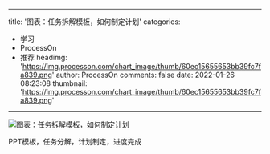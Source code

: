 
---
title: '图表：任务拆解模板，如何制定计划'
categories: 
 - 学习
 - ProcessOn
 - 推荐
headimg: 'https://img.processon.com/chart_image/thumb/60ec15655653bb39fc7fa839.png'
author: ProcessOn
comments: false
date: 2022-01-26 08:23:08
thumbnail: 'https://img.processon.com/chart_image/thumb/60ec15655653bb39fc7fa839.png'
---

<div>   
<img class="thumb" alt="图表：任务拆解模板，如何制定计划" src="https://img.processon.com/chart_image/thumb/60ec15655653bb39fc7fa839.png" referrerpolicy="no-referrer">
<p>PPT模板，任务分解，计划制定，进度完成</p>  
</div>
            